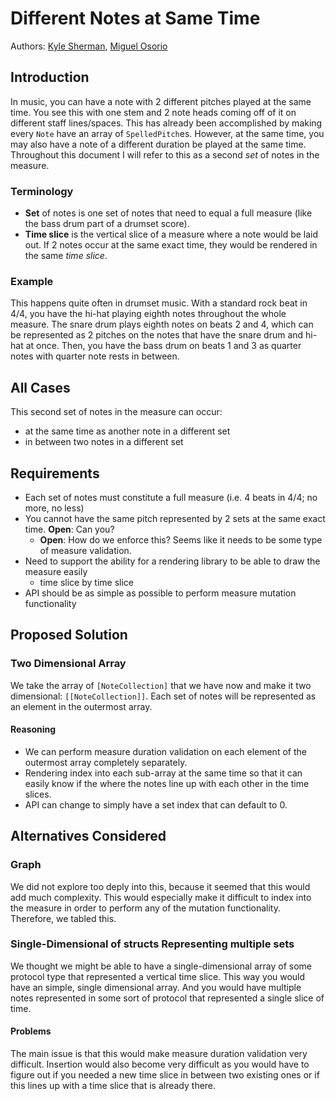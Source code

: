 # Different Notes at Same Time
Authors: [Kyle Sherman](http://github.com/drumnkyle), [Miguel Osorio](http://github.com/modix)
## Introduction
In music, you can have a note with 2 different pitches played at the same time. You see this with one stem and 2 note heads coming off of it on different staff lines/spaces. This has already been accomplished by making every `Note` have an array of `SpelledPitch`es. However, at the same time, you may also have a note of a different duration be played at the same time. Throughout this document I will refer to this as a second *set* of notes in the measure.
### Terminology
- **Set** of notes is one set of notes that need to equal a full measure (like the bass drum part of a drumset score).
- **Time slice** is the vertical slice of a measure where a note would be laid out. If 2 notes occur at the same exact time, they would be rendered in the same *time slice*.

### Example
This happens quite often in drumset music. With a standard rock beat in 4/4, you have the hi-hat playing eighth notes throughout the whole measure. The snare drum plays eighth notes on beats 2 and 4, which can be represented as 2 pitches on the notes that have the snare drum and hi-hat at once. Then, you have the bass drum on beats 1 and 3 as quarter notes with quarter note rests in between.
## All Cases
This second set of notes in the measure can occur:
- at the same time as another note in a different set
- in between two notes in a different set
## Requirements
- Each set of notes must constitute a full measure (i.e. 4 beats in 4/4; no more, no less)
- You cannot have the same pitch represented by 2 sets at the same exact time. **Open**: Can you?
    - **Open**: How do we enforce this? Seems like it needs to be some type of measure validation.
- Need to support the ability for a rendering library to be able to draw the measure easily
    - time slice by time slice
- API should be as simple as possible to perform measure mutation functionality

## Proposed Solution
### Two Dimensional Array
We take the array of `[NoteCollection]` that we have now and make it two dimensional: `[[NoteCollection]]`. Each set of notes will be represented as an element in the outermost array.
#### Reasoning
- We can perform measure duration validation on each element of the outermost array completely separately.
- Rendering index into each sub-array at the same time so that it can easily know if the where the notes line up with each other in the time slices.
- API can change to simply have a set index that can default to 0.

## Alternatives Considered
### Graph
We did not explore too deply into this, because it seemed that this would add much complexity. This would especially make it difficult to index into the measure in order to perform any of the mutation functionality. Therefore, we tabled this.
### Single-Dimensional of structs Representing multiple sets
We thought we might be able to have a single-dimensional array of some protocol type that represented a vertical time slice. This way you would have an simple, single dimensional array. And you would have multiple notes represented in some sort of protocol that represented a single slice of time.
#### Problems
The main issue is that this would make measure duration validation very difficult. Insertion would also become very difficult as you would have to figure out if you needed a new time slice in between two existing ones or if this lines up with a time slice that is already there.

